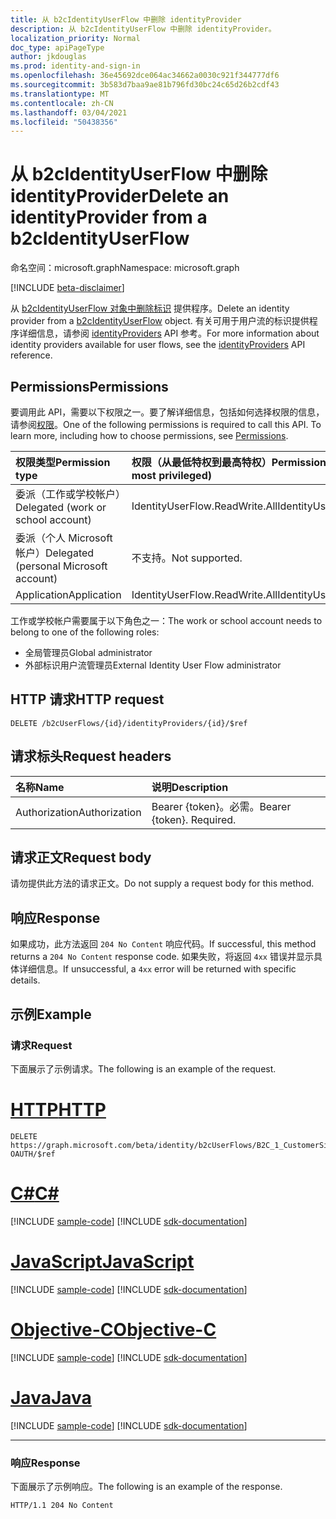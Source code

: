 ```yaml
---
title: 从 b2cIdentityUserFlow 中删除 identityProvider
description: 从 b2cIdentityUserFlow 中删除 identityProvider。
localization_priority: Normal
doc_type: apiPageType
author: jkdouglas
ms.prod: identity-and-sign-in
ms.openlocfilehash: 36e45692dce064ac34662a0030c921f344777df6
ms.sourcegitcommit: 3b583d7baa9ae81b796fd30bc24c65d26b2cdf43
ms.translationtype: MT
ms.contentlocale: zh-CN
ms.lasthandoff: 03/04/2021
ms.locfileid: "50438356"
---
```

# <a name="delete-an-identityprovider-from-a-b2cidentityuserflow"></a><span data-ttu-id="b85d4-103">从 b2cIdentityUserFlow 中删除 identityProvider</span><span class="sxs-lookup"><span data-stu-id="b85d4-103">Delete an identityProvider from a b2cIdentityUserFlow</span></span>

<span data-ttu-id="b85d4-104">命名空间：microsoft.graph</span><span class="sxs-lookup"><span data-stu-id="b85d4-104">Namespace: microsoft.graph</span></span>

[!INCLUDE [beta-disclaimer](../../includes/beta-disclaimer.md)]

<span data-ttu-id="b85d4-105">从 [b2cIdentityUserFlow 对象中删除标识](../resources/b2cidentityuserflow.md) 提供程序。</span><span class="sxs-lookup"><span data-stu-id="b85d4-105">Delete an identity provider from a [b2cIdentityUserFlow](../resources/b2cidentityuserflow.md) object.</span></span> <span data-ttu-id="b85d4-106">有关可用于用户流的标识提供程序详细信息，请参阅 [identityProviders](../resources/identityprovider.md) API 参考。</span><span class="sxs-lookup"><span data-stu-id="b85d4-106">For more information about identity providers available for user flows, see the [identityProviders](../resources/identityprovider.md) API reference.</span></span>

## <a name="permissions"></a><span data-ttu-id="b85d4-107">Permissions</span><span class="sxs-lookup"><span data-stu-id="b85d4-107">Permissions</span></span>

<span data-ttu-id="b85d4-p102">要调用此 API，需要以下权限之一。要了解详细信息，包括如何选择权限的信息，请参阅[权限](/graph/permissions-reference)。</span><span class="sxs-lookup"><span data-stu-id="b85d4-p102">One of the following permissions is required to call this API. To learn more, including how to choose permissions, see [Permissions](/graph/permissions-reference).</span></span>

|<span data-ttu-id="b85d4-110">权限类型</span><span class="sxs-lookup"><span data-stu-id="b85d4-110">Permission type</span></span>      | <span data-ttu-id="b85d4-111">权限（从最低特权到最高特权）</span><span class="sxs-lookup"><span data-stu-id="b85d4-111">Permissions (from least to most privileged)</span></span>              |
|:--------------------|:---------------------------------------------------------|
|<span data-ttu-id="b85d4-112">委派（工作或学校帐户）</span><span class="sxs-lookup"><span data-stu-id="b85d4-112">Delegated (work or school account)</span></span>|<span data-ttu-id="b85d4-113">IdentityUserFlow.ReadWrite.All</span><span class="sxs-lookup"><span data-stu-id="b85d4-113">IdentityUserFlow.ReadWrite.All</span></span>|
|<span data-ttu-id="b85d4-114">委派（个人 Microsoft 帐户）</span><span class="sxs-lookup"><span data-stu-id="b85d4-114">Delegated (personal Microsoft account)</span></span>| <span data-ttu-id="b85d4-115">不支持。</span><span class="sxs-lookup"><span data-stu-id="b85d4-115">Not supported.</span></span>|
|<span data-ttu-id="b85d4-116">Application</span><span class="sxs-lookup"><span data-stu-id="b85d4-116">Application</span></span>| <span data-ttu-id="b85d4-117">IdentityUserFlow.ReadWrite.All</span><span class="sxs-lookup"><span data-stu-id="b85d4-117">IdentityUserFlow.ReadWrite.All</span></span>|

<span data-ttu-id="b85d4-118">工作或学校帐户需要属于以下角色之一：</span><span class="sxs-lookup"><span data-stu-id="b85d4-118">The work or school account needs to belong to one of the following roles:</span></span>

* <span data-ttu-id="b85d4-119">全局管理员</span><span class="sxs-lookup"><span data-stu-id="b85d4-119">Global administrator</span></span>
* <span data-ttu-id="b85d4-120">外部标识用户流管理员</span><span class="sxs-lookup"><span data-stu-id="b85d4-120">External Identity User Flow administrator</span></span>

## <a name="http-request"></a><span data-ttu-id="b85d4-121">HTTP 请求</span><span class="sxs-lookup"><span data-stu-id="b85d4-121">HTTP request</span></span>

<!-- { "blockType": "ignored" } -->

```http
DELETE /b2cUserFlows/{id}/identityProviders/{id}/$ref
```

## <a name="request-headers"></a><span data-ttu-id="b85d4-122">请求标头</span><span class="sxs-lookup"><span data-stu-id="b85d4-122">Request headers</span></span>

|<span data-ttu-id="b85d4-123">名称</span><span class="sxs-lookup"><span data-stu-id="b85d4-123">Name</span></span>|<span data-ttu-id="b85d4-124">说明</span><span class="sxs-lookup"><span data-stu-id="b85d4-124">Description</span></span>|
|:---------------|:----------|
|<span data-ttu-id="b85d4-125">Authorization</span><span class="sxs-lookup"><span data-stu-id="b85d4-125">Authorization</span></span>|<span data-ttu-id="b85d4-p103">Bearer {token}。必需。</span><span class="sxs-lookup"><span data-stu-id="b85d4-p103">Bearer {token}. Required.</span></span>|

## <a name="request-body"></a><span data-ttu-id="b85d4-128">请求正文</span><span class="sxs-lookup"><span data-stu-id="b85d4-128">Request body</span></span>

<span data-ttu-id="b85d4-129">请勿提供此方法的请求正文。</span><span class="sxs-lookup"><span data-stu-id="b85d4-129">Do not supply a request body for this method.</span></span>

## <a name="response"></a><span data-ttu-id="b85d4-130">响应</span><span class="sxs-lookup"><span data-stu-id="b85d4-130">Response</span></span>

<span data-ttu-id="b85d4-131">如果成功，此方法返回 `204 No Content` 响应代码。</span><span class="sxs-lookup"><span data-stu-id="b85d4-131">If successful, this method returns a `204 No Content` response code.</span></span> <span data-ttu-id="b85d4-132">如果失败，将返回 `4xx` 错误并显示具体详细信息。</span><span class="sxs-lookup"><span data-stu-id="b85d4-132">If unsuccessful, a `4xx` error will be returned with specific details.</span></span>

## <a name="example"></a><span data-ttu-id="b85d4-133">示例</span><span class="sxs-lookup"><span data-stu-id="b85d4-133">Example</span></span>

### <a name="request"></a><span data-ttu-id="b85d4-134">请求</span><span class="sxs-lookup"><span data-stu-id="b85d4-134">Request</span></span>

<span data-ttu-id="b85d4-135">下面展示了示例请求。</span><span class="sxs-lookup"><span data-stu-id="b85d4-135">The following is an example of the request.</span></span>


# <a name="http"></a>[<span data-ttu-id="b85d4-136">HTTP</span><span class="sxs-lookup"><span data-stu-id="b85d4-136">HTTP</span></span>](#tab/http)
<!-- {
  "blockType": "request",
  "name": "delete_b2xUserFlows_identityProviders"
}
-->

``` http
DELETE https://graph.microsoft.com/beta/identity/b2cUserFlows/B2C_1_CustomerSignUp/identityProviders/Facebook-OAUTH/$ref
```
# <a name="c"></a>[<span data-ttu-id="b85d4-137">C#</span><span class="sxs-lookup"><span data-stu-id="b85d4-137">C#</span></span>](#tab/csharp)
[!INCLUDE [sample-code](../includes/snippets/csharp/delete-b2xuserflows-identityproviders-csharp-snippets.md)]
[!INCLUDE [sdk-documentation](../includes/snippets/snippets-sdk-documentation-link.md)]

# <a name="javascript"></a>[<span data-ttu-id="b85d4-138">JavaScript</span><span class="sxs-lookup"><span data-stu-id="b85d4-138">JavaScript</span></span>](#tab/javascript)
[!INCLUDE [sample-code](../includes/snippets/javascript/delete-b2xuserflows-identityproviders-javascript-snippets.md)]
[!INCLUDE [sdk-documentation](../includes/snippets/snippets-sdk-documentation-link.md)]

# <a name="objective-c"></a>[<span data-ttu-id="b85d4-139">Objective-C</span><span class="sxs-lookup"><span data-stu-id="b85d4-139">Objective-C</span></span>](#tab/objc)
[!INCLUDE [sample-code](../includes/snippets/objc/delete-b2xuserflows-identityproviders-objc-snippets.md)]
[!INCLUDE [sdk-documentation](../includes/snippets/snippets-sdk-documentation-link.md)]

# <a name="java"></a>[<span data-ttu-id="b85d4-140">Java</span><span class="sxs-lookup"><span data-stu-id="b85d4-140">Java</span></span>](#tab/java)
[!INCLUDE [sample-code](../includes/snippets/java/delete-b2xuserflows-identityproviders-java-snippets.md)]
[!INCLUDE [sdk-documentation](../includes/snippets/snippets-sdk-documentation-link.md)]

---


### <a name="response"></a><span data-ttu-id="b85d4-141">响应</span><span class="sxs-lookup"><span data-stu-id="b85d4-141">Response</span></span>

<span data-ttu-id="b85d4-142">下面展示了示例响应。</span><span class="sxs-lookup"><span data-stu-id="b85d4-142">The following is an example of the response.</span></span>

<!-- {
  "blockType": "response",
  "truncated": true
} -->

```http
HTTP/1.1 204 No Content
```


